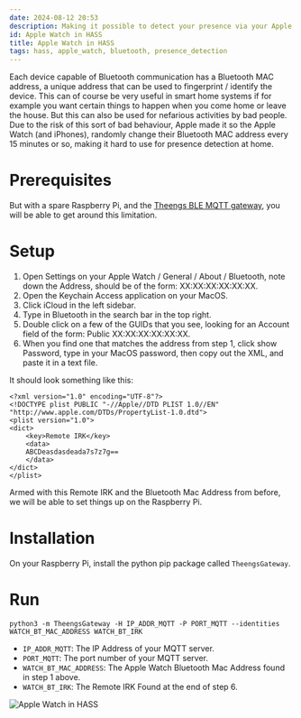 ```yaml
---
date: 2024-08-12 20:53
description: Making it possible to detect your presence via your Apple Watch in your Home Assistant Smart Home System.
id: Apple Watch in HASS
title: Apple Watch in HASS
tags: hass, apple_watch, bluetooth, presence_detection
---
```


Each device capable of Bluetooth communication has a Bluetooth MAC address, a unique address that can be used to fingerprint / identify the device. This can of course be very useful in smart home systems if for example you want certain things to happen when you come home or leave the house. But this can also be used for nefarious activities by bad people. Due to the risk of this sort of bad behaviour, Apple made it so the Apple Watch (and iPhones), randomly change their Bluetooth MAC address every 15 minutes or so, making it hard to use for presence detection at home.

# Prerequisites

But with a spare Raspberry Pi, and the [Theengs BLE MQTT gateway](https://gateway.theengs.io/), you will be able to get around this limitation.

# Setup

1. Open Settings on your Apple Watch / General / About / Bluetooth, note down the Address, should be of the form: XX:XX:XX:XX:XX:XX.
2. Open the Keychain Access application on your MacOS.
3. Click iCloud in the left sidebar.
4. Type in Bluetooth in the search bar in the top right.
5. Double click on a few of the GUIDs that you see, looking for an Account field of the form: Public XX:XX:XX:XX:XX:XX.
6. When you find one that matches the address from step 1, click show Password, type in your MacOS password, then copy out the XML, and paste it in a text file.

It should look something like this:

```
<?xml version="1.0" encoding="UTF-8"?>
<!DOCTYPE plist PUBLIC "-//Apple//DTD PLIST 1.0//EN" "http://www.apple.com/DTDs/PropertyList-1.0.dtd">
<plist version="1.0">
<dict>
	<key>Remote IRK</key>
	<data>
	ABCDeasdasdeada7s7z7g==
	</data>
</dict>
</plist>
```

Armed with this Remote IRK and the Bluetooth Mac Address from before, we will be able to set things up on the Raspberry Pi.

# Installation

On your Raspberry Pi, install the python pip package called `TheengsGateway`.

# Run

`python3 -m TheengsGateway -H IP_ADDR_MQTT -P PORT_MQTT --identities WATCH_BT_MAC_ADDRESS WATCH_BT_IRK`

-   `IP_ADDR_MQTT`: The IP Address of your MQTT server.
-   `PORT_MQTT`: The port number of your MQTT server.
-   `WATCH_BT_MAC_ADDRESS`: The Apple Watch Bluetooth Mac Address found in step 1 above.
-   `WATCH_BT_IRK`: The Remote IRK Found at the end of step 6.

![Apple Watch in HASS](/res/apple_watch_in_hass.png)
